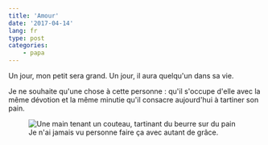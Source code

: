 ```yaml
---
title: 'Amour'
date: '2017-04-14'
lang: fr
type: post
categories:
    - papa
---
```


Un jour, mon petit sera grand. Un jour, il aura quelqu'un dans sa vie. 

<!-- more -->

Je ne souhaite qu'une chose à cette personne : qu'il s'occupe d'elle avec la même dévotion et la même minutie qu'il consacre aujourd'hui à tartiner son pain.

<figure>
  <img src="{{ page.url }}spread-butter.gif" alt="Une main tenant un couteau, tartinant du beurre sur du pain"/>
  <figcaption>Je n'ai jamais vu personne faire ça avec autant de grâce.</figcaption>
</figure>